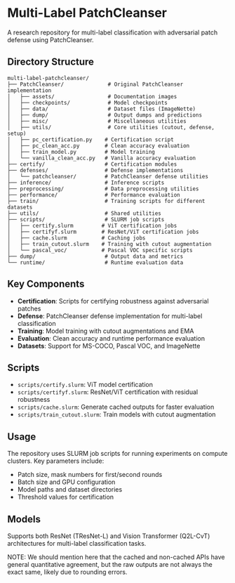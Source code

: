 # Multi-Label PatchCleanser

A research repository for multi-label classification with adversarial patch defense using PatchCleanser.

## Directory Structure

```
multi-label-patchcleanser/
├── PatchCleanser/              # Original PatchCleanser implementation
│   ├── assets/                 # Documentation images
│   ├── checkpoints/            # Model checkpoints
│   ├── data/                   # Dataset files (ImageNette)
│   ├── dump/                   # Output dumps and predictions
│   ├── misc/                   # Miscellaneous utilities
│   ├── utils/                  # Core utilities (cutout, defense, setup)
│   ├── pc_certification.py    # Certification script
│   ├── pc_clean_acc.py        # Clean accuracy evaluation
│   ├── train_model.py         # Model training
│   └── vanilla_clean_acc.py   # Vanilla accuracy evaluation
├── certify/                   # Certification modules
├── defenses/                  # Defense implementations
│   └── patchcleanser/         # PatchCleanser defense utilities
├── inference/                 # Inference scripts
├── preprocessing/             # Data preprocessing utilities
├── performance/               # Performance evaluation
├── train/                     # Training scripts for different datasets
├── utils/                     # Shared utilities
├── scripts/                   # SLURM job scripts
│   ├── certify.slurm         # ViT certification jobs
│   ├── certifyf.slurm        # ResNet/ViT certification jobs
│   ├── cache.slurm           # Caching jobs
│   ├── train_cutout.slurm    # Training with cutout augmentation
│   └── pascal_voc/           # Pascal VOC specific scripts
├── dump/                      # Output data and metrics
└── runtime/                   # Runtime evaluation data
```

## Key Components

- **Certification**: Scripts for certifying robustness against adversarial patches
- **Defense**: PatchCleanser defense implementation for multi-label classification
- **Training**: Model training with cutout augmentations and EMA
- **Evaluation**: Clean accuracy and runtime performance evaluation
- **Datasets**: Support for MS-COCO, Pascal VOC, and ImageNette

## Scripts

- `scripts/certify.slurm`: ViT model certification
- `scripts/certifyf.slurm`: ResNet/ViT certification with residual robustness
- `scripts/cache.slurm`: Generate cached outputs for faster evaluation
- `scripts/train_cutout.slurm`: Train models with cutout augmentation

## Usage

The repository uses SLURM job scripts for running experiments on compute clusters. Key parameters include:
- Patch size, mask numbers for first/second rounds
- Batch size and GPU configuration
- Model paths and dataset directories
- Threshold values for certification

## Models

Supports both ResNet (TResNet-L) and Vision Transformer (Q2L-CvT) architectures for multi-label classification tasks.

NOTE: We should mention here that the cached and non-cached APIs have general quantitative agreement, but the raw outputs are not always the exact same, likely due to rounding errors.
